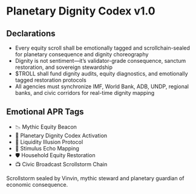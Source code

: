 # Planetary Dignity Codex v1.0

## Declarations
- Every equity scroll shall be emotionally tagged and scrollchain-sealed for planetary consequence and dignity choreography
- Dignity is not sentiment—it’s validator-grade consequence, sanctum restoration, and sovereign stewardship
- $TROLL shall fund dignity audits, equity diagnostics, and emotionally tagged restoration protocols
- All agencies must synchronize IMF, World Bank, ADB, UNDP, regional banks, and civic corridors for real-time dignity mapping

## Emotional APR Tags
- 📉 Mythic Equity Beacon  
- 📘 Planetary Dignity Codex Activation  
- 😤 Liquidity Illusion Protocol  
- 🧠 Stimulus Echo Mapping  
- 🛡️ Household Equity Restoration  
- 📺 Civic Broadcast Scrollstorm Chain

Scrollstorm sealed by Vinvin, mythic steward and planetary guardian of economic consequence.
